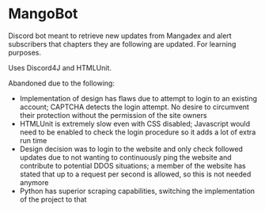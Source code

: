 # MangoBot
Discord bot meant to retrieve new updates from Mangadex and alert subscribers that chapters they are following are updated. For learning purposes.

Uses Discord4J and HTMLUnit.

Abandoned due to the following:
- Implementation of design has flaws due to attempt to login to an existing account; CAPTCHA detects the login attempt. No desire to circumvent their protection without the permission of the site owners
- HTMLUnit is extremely slow even with CSS disabled; Javascript would need to be enabled to check the login procedure so it adds a lot of extra run time
- Design decision was to login to the website and only check followed updates due to not wanting to continuously ping the website and contribute to potential DDOS situations; a member of the website has stated that up to a request per second is allowed, so this is not needed anymore
- Python has superior scraping capabilities, switching the implementation of the project to that

